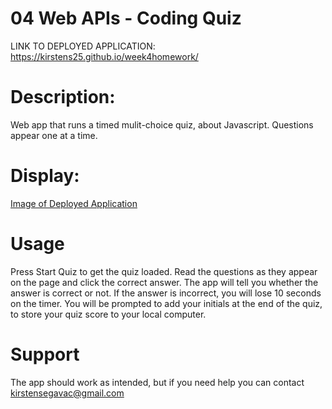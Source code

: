 # 04 Web APIs - Coding Quiz

LINK TO DEPLOYED APPLICATION: https://kirstens25.github.io/week4homework/

# Description:
Web app that runs a timed mulit-choice quiz, about Javascript. Questions appear one at a time.

# Display: 
[Image of Deployed Application](assets/DeployedImage.png "Deployed App")


# Usage
Press Start Quiz to get the quiz loaded. Read the questions as they appear on the page and click the correct answer. The app will tell you whether the answer is correct or not. If the answer is incorrect, you will lose 10 seconds on the timer. You will be prompted to add your initials at the end of the quiz, to store your quiz score to your local computer.

# Support
The app should work as intended, but if you need help you can contact kirstensegavac@gmail.com